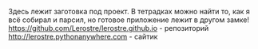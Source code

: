 Здесь лежит заготовка под проект. В тетрадках можно найти то, как я всё собирал и парсил, но готовое приложение лежит в другом замке!
https://github.com/Lerostre/lerostre.github.io - репозиторий
http://lerostre.pythonanywhere.com - сайтик
